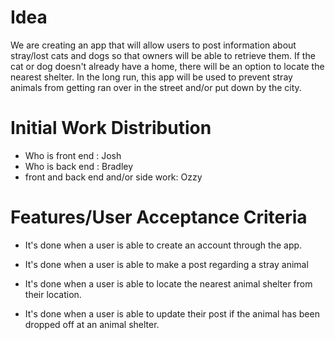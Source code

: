 # Idea
We are creating an app that will allow users to post information about stray/lost cats and dogs so that owners will be able to retrieve them. If the cat or dog doesn't already have a home, there will be an option to locate the nearest shelter. In the long run, this app will be used to prevent stray animals from getting ran over in the street and/or put down by the city.

# Initial Work Distribution
- Who is front end : Josh 
- Who is back end : Bradley
- front and back end and/or side work: Ozzy

# Features/User Acceptance Criteria
* It's done when a user is able to create an account through the app.

* It's done when a user is able to make a post regarding a stray animal

* It's done when a user is able to locate the nearest animal shelter from their location. 

* It's done when a user is able to update their post if the animal has been dropped off at an animal shelter.




